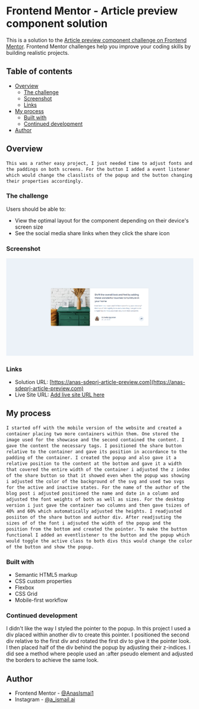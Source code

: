 # Frontend Mentor - Article preview component solution

This is a solution to the [Article preview component challenge on Frontend Mentor](https://www.frontendmentor.io/challenges/article-preview-component-dYBN_pYFT). Frontend Mentor challenges help you improve your coding skills by building realistic projects. 

## Table of contents

- [Overview](#overview)
  - [The challenge](#the-challenge)
  - [Screenshot](#screenshot)
  - [Links](#links)
- [My process](#my-process)
  - [Built with](#built-with)
  - [Continued development](#continued-development)
- [Author](#author)

## Overview
    This was a rather easy project, I just needed time to adjust fonts and the paddings on both screens. For the button I added a event listener which would change the classlists of the popup and the button changing their properties accordingly.
### The challenge

Users should be able to:

- View the optimal layout for the component depending on their device's screen size
- See the social media share links when they click the share icon

### Screenshot

![](./screenshot.png)

### Links

- Solution URL: [https://anas-sdeprj-article-preview.com](https://anas-sdeprj-article-preview.com)
- Live Site URL: [Add live site URL here](https://your-live-site-url.com)

## My process

    I started off with the mobile version of the website and created a container placing two more containers within them. One stored the image used for the showcase and the second contained the content. I gave the content the necessary tags. I positioned the share button relative to the container and gave its position in accordance to the padding of the container. I created the popup and also gave it a relative position to the content at the bottom and gave it a width that covered the entire width of the container i adjusted the z index of the share button so that it showed even when the popup was showing i adjusted the color of the background of the svg and used two svgs for the active and inactive states. For the name of the author of the blog post i adjusted positioned the name and date in a column and adjusted the font weights of both as well as sizes. For the desktop version i just gave the container two columns and then gave tsizes of 40% and 60% which automatically adjusted the heights. I readjusted posiiton of the share button and author div. After readjsuting the sizes of of the font i adjsuted the width of the popup and the position from the bottom and created the pointer. To make the button functional I added an eventlistener to the button and the popup which would toggle the active class to both divs this would change the color of the button and show the popup. 

### Built with

- Semantic HTML5 markup
- CSS custom properties
- Flexbox
- CSS Grid
- Mobile-first workflow

### Continued development

I didn't like the way I styled the pointer to the popup. In this project I used a div placed within another div to create this pointer. I positioned the second div relative to the first div and rotated the first div to give it the pointer look. I then placed half of the div behind the popup by adjusting their z-indices. I did see a method where people used an :after pseudo element and adjusted the borders to achieve the same look.

## Author

- Frontend Mentor - [@AnasIsmai1](https://www.frontendmentor.io/profile/AnasIsmai1)
- Instagram - [@a_ismail.ai](https://www.instagram.com/a_ismail.ai)
